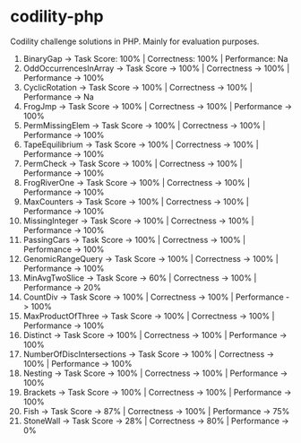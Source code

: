 # codility-php
Codility challenge solutions in PHP. Mainly for evaluation purposes.  

1. BinaryGap -> Task Score: 100% | Correctness: 100% | Performance: Na
2. OddOccurrencesInArray -> Task Score -> 100% | Correctness -> 100% | Performance -> 100%
3. CyclicRotation -> Task Score -> 100% | Correctness -> 100% | Performance -> Na
4. FrogJmp -> Task Score -> 100% | Correctness -> 100% | Performance -> 100%
5. PermMissingElem -> Task Score -> 100% | Correctness -> 100% | Performance -> 100%
6. TapeEquilibrium -> Task Score -> 100% | Correctness -> 100% | Performance -> 100%
7. PermCheck -> Task Score -> 100% | Correctness -> 100% | Performance -> 100%
8. FrogRiverOne -> Task Score -> 100% | Correctness -> 100% | Performance -> 100%
9. MaxCounters -> Task Score -> 100% | Correctness -> 100% | Performance -> 100%
10. MissingInteger -> Task Score -> 100% | Correctness -> 100% | Performance -> 100%
11. PassingCars -> Task Score -> 100% | Correctness -> 100% | Performance -> 100%
12. GenomicRangeQuery -> Task Score -> 100% | Correctness -> 100% | Performance -> 100%
13. MinAvgTwoSlice -> Task Score -> 60% | Correctness -> 100% | Performance -> 20%
14. CountDiv -> Task Score -> 100% | Correctness -> 100% | Performance -> 100%
15. MaxProductOfThree -> Task Score -> 100% | Correctness -> 100% | Performance -> 100%
16. Distinct -> Task Score -> 100% | Correctness -> 100% | Performance -> 100%
17. NumberOfDiscIntersections -> Task Score -> 100% | Correctness -> 100% | Performance -> 100%
18. Nesting -> Task Score -> 100% | Correctness -> 100% | Performance -> 100%
19. Brackets -> Task Score -> 100% | Correctness -> 100% | Performance -> 100%
20. Fish -> Task Score -> 87% | Correctness -> 100% | Performance -> 75%
21. StoneWall -> Task Score -> 28% | Correctness -> 80% | Performance -> 0%
